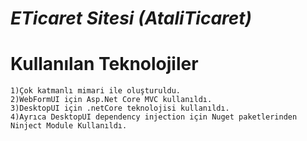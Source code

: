 # ***ETicaret Sitesi (AtaliTicaret)***
# Kullanılan Teknolojiler
    1)Çok katmanlı mimari ile oluşturuldu.
    2)WebFormUI için Asp.Net Core MVC kullanıldı.
    3)DesktopUI için .netCore teknolojisi kullanıldı.
    4)Ayrıca DesktopUI dependency injection için Nuget paketlerinden Ninject Module Kullanıldı.
